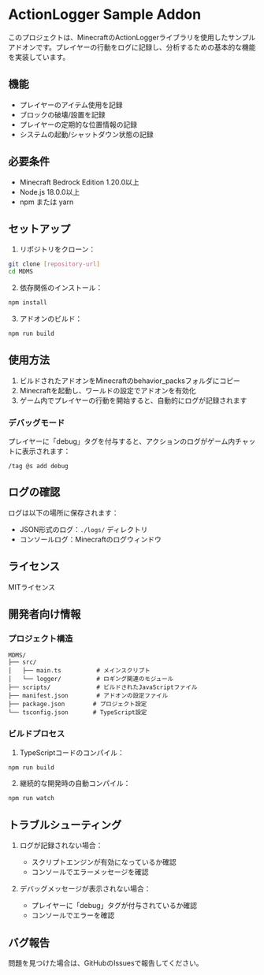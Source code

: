 # ActionLogger Sample Addon

このプロジェクトは、MinecraftのActionLoggerライブラリを使用したサンプルアドオンです。プレイヤーの行動をログに記録し、分析するための基本的な機能を実装しています。

## 機能

- プレイヤーのアイテム使用を記録
- ブロックの破壊/設置を記録
- プレイヤーの定期的な位置情報の記録
- システムの起動/シャットダウン状態の記録

## 必要条件

- Minecraft Bedrock Edition 1.20.0以上
- Node.js 18.0.0以上
- npm または yarn

## セットアップ

1. リポジトリをクローン：
```bash
git clone [repository-url]
cd MDMS
```

2. 依存関係のインストール：
```bash
npm install
```

3. アドオンのビルド：
```bash
npm run build
```

## 使用方法

1. ビルドされたアドオンをMinecraftのbehavior_packsフォルダにコピー
2. Minecraftを起動し、ワールドの設定でアドオンを有効化
3. ゲーム内でプレイヤーの行動を開始すると、自動的にログが記録されます

### デバッグモード

プレイヤーに「debug」タグを付与すると、アクションのログがゲーム内チャットに表示されます：

```
/tag @s add debug
```

## ログの確認

ログは以下の場所に保存されます：
- JSON形式のログ：`./logs/` ディレクトリ
- コンソールログ：Minecraftのログウィンドウ

## ライセンス

MITライセンス

## 開発者向け情報

### プロジェクト構造

```
MDMS/
├── src/
│   ├── main.ts          # メインスクリプト
│   └── logger/          # ロギング関連のモジュール
├── scripts/             # ビルドされたJavaScriptファイル
├── manifest.json        # アドオンの設定ファイル
├── package.json        # プロジェクト設定
└── tsconfig.json       # TypeScript設定
```

### ビルドプロセス

1. TypeScriptコードのコンパイル：
```bash
npm run build
```

2. 継続的な開発時の自動コンパイル：
```bash
npm run watch
```

## トラブルシューティング

1. ログが記録されない場合：
   - スクリプトエンジンが有効になっているか確認
   - コンソールでエラーメッセージを確認

2. デバッグメッセージが表示されない場合：
   - プレイヤーに「debug」タグが付与されているか確認
   - コンソールでエラーを確認

## バグ報告

問題を見つけた場合は、GitHubのIssuesで報告してください。